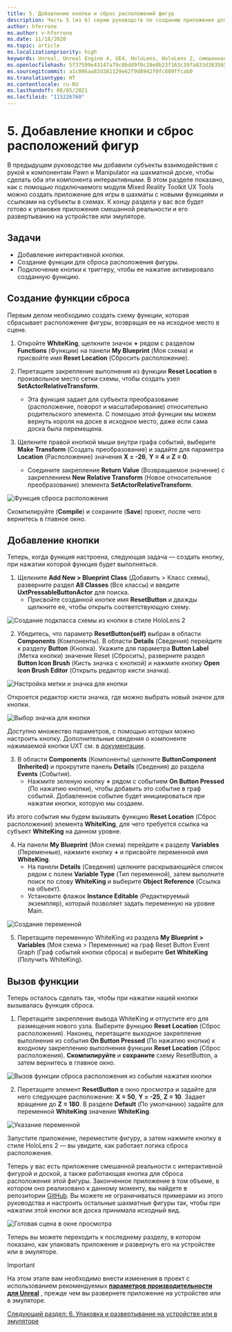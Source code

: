 ```yaml
---
title: 5. Добавление кнопки и сброс расположений фигур
description: Часть 5 (из 6) серии руководств по созданию приложения для игры в шахматы с помощью Unreal Engine 4 и подключаемого модуля Mixed Reality Toolkit UX Tools
author: hferrone
ms.author: v-hferrone
ms.date: 11/18/2020
ms.topic: article
ms.localizationpriority: high
keywords: Unreal, Unreal Engine 4, UE4, HoloLens, HoloLens 2, смешанная реальность, учебник, начало работы, MRTK, UXT, UX Tools, документация, гарнитура смешанной реальности, гарнитура Windows Mixed Reality, гарнитура виртуальной реальности
ms.openlocfilehash: 5f37599e43147a79c8bdd9f0c28e0b23f163c39fa833d3835650c28deb4f0898
ms.sourcegitcommit: a1c086aa83d381129e62f9d8942f0fc889ffcab0
ms.translationtype: HT
ms.contentlocale: ru-RU
ms.lasthandoff: 08/05/2021
ms.locfileid: "115226760"
---
```

# <a name="5-adding-a-button--resetting-piece-locations"></a>5. Добавление кнопки и сброс расположений фигур

В предыдущем руководстве мы добавили субъекты взаимодействия с рукой к компонентам Pawn и Manipulator на шахматной доске, чтобы сделать оба эти компонента интерактивными. В этом разделе показано, как с помощью подключаемого модуля Mixed Reality Toolkit UX Tools можно создать приложение для игры в шахматы с новыми функциями и ссылками на субъекты в схемах. К концу раздела у вас все будет готово к упаковке приложения смешанной реальности и его развертыванию на устройстве или эмуляторе.

## <a name="objectives"></a>Задачи

* Добавление интерактивной кнопки.
* Создание функции для сброса расположения фигуры.
* Подключение кнопки к триггеру, чтобы ее нажатие активировало созданную функцию.

## <a name="creating-a-reset-function"></a>Создание функции сброса

Первым делом необходимо создать схему функции, которая сбрасывает расположение фигуры, возвращая ее на исходное место в сцене.

1.  Откройте **WhiteKing**, щелкните значок **+** рядом с разделом **Functions** (Функции) на панели **My Blueprint** (Моя схема) и присвойте имя **Reset Location** (Сбросить расположение).

2.  Перетащите закрепление выполнения из функции **Reset Location** в произвольное место сетки схемы, чтобы создать узел **SetActorRelativeTransform**.
    * Эта функция задает для субъекта преобразование (расположение, поворот и масштабирование) относительно родительского элемента. С помощью этой функции мы можем вернуть короля на доске в исходное место, даже если сама доска была перемещена.

3. Щелкните правой кнопкой мыши внутри графа событий, выберите **Make Transform** (Создать преобразование) и задайте для параметра **Location** (Расположение) значения **X = -26**, **Y = 4** и **Z = 0**.
    * Соедините закрепление **Return Value** (Возвращаемое значение) с закреплением **New Relative Transform** (Новое относительное преобразование) элемента **SetActorRelativeTransform**.

![Функция сброса расположения](images/unreal-uxt/5-function.PNG)

Скомпилируйте (**Compile**) и сохраните (**Save**) проект, после чего вернитесь в главное окно.


## <a name="adding-a-button"></a>Добавление кнопки

Теперь, когда функция настроена, следующая задача — создать кнопку, при нажатии которой функция будет выполняться.

1.  Щелкните **Add New > Blueprint Class** (Добавить > Класс схемы), разверните раздел **All Classes** (Все классы) и введите **UxtPressableButtonActor** для поиска.
    * Присвойте созданной кнопке имя **ResetButton** и дважды щелкните ее, чтобы открыть соответствующую схему.

![Создание подкласса схемы из кнопки в стиле HoloLens 2](images/unreal-uxt/5-subclass.PNG)

2. Убедитесь, что параметр **ResetButton(self)** выбран в области **Components** (Компоненты). В области **Details** (Сведения) перейдите к разделу **Button** (Кнопка). Укажите для параметра **Button Label** (Метка кнопки) значение Reset (Сбросить), разверните раздел **Button Icon Brush** (Кисть значка с кнопкой) и нажмите кнопку **Open Icon Brush Editor** (Открыть редактор кисти значка).

![Настройка метки и значка для кнопки](images/unreal-uxt/5-buttonconfig.PNG)

Откроется редактор кисти значка, где можно выбрать новый значок для кнопки.

![Выбор значка для кнопки](images/unreal-uxt/5-iconbrusheditor.PNG)

Доступно множество параметров, с помощью которых можно настроить кнопку. Дополнительные сведения о компоненте нажимаемой кнопки UXT см. в [документации](https://microsoft.github.io/MixedReality-UXTools-Unreal/Docs/PressableButton.html).

3. В области **Components** (Компоненты) щелкните **ButtonComponent (Inherited)** и прокрутите панель **Details** (Сведения) до раздела **Events** (События).
    * Нажмите зеленую кнопку **+** рядом с событием **On Button Pressed** (По нажатию кнопки), чтобы добавить это событие в граф событий. Добавленное событие будет инициироваться при нажатии кнопки, которую мы создаем.

Из этого события мы будем вызывать функцию **Reset Location** (Сброс расположения) элемента **WhiteKing**, для чего требуется ссылка на субъект **WhiteKing** на данном уровне.

4.  На панели **My Blueprint** (Моя схема) перейдите к разделу **Variables** (Переменные), нажмите кнопку **+** и присвойте переменной имя **WhiteKing**.
    * На панели **Details** (Сведения) щелкните раскрывающийся список рядом с полем **Variable Type** (Тип переменной), затем выполните поиск по слову **WhiteKing** и выберите **Object Reference** (Ссылка на объект).
    * Установите флажок **Instance Editable** (Редактируемый экземпляр), который позволяет задать переменную на уровне Main.

![Создание переменной](images/unreal-uxt/5-var.PNG)

5.  Перетащите переменную WhiteKing из раздела **My Blueprint > Variables** (Моя схема > Переменные) на граф Reset Button Event Graph (Граф событий кнопки сброса) и выберите **Get WhiteKing** (Получить WhiteKing).

## <a name="firing-the-function"></a>Вызов функции

Теперь осталось сделать так, чтобы при нажатии нашей кнопки вызывалась функция сброса.

1.  Перетащите закрепление вывода WhiteKing и отпустите его для размещения нового узла. Выберите функцию **Reset Location** (Сброс расположения). Наконец, перетащите выходное закрепление выполнения из события **On Button Pressed** (По нажатию кнопки) к входному закреплению выполнения функции **Reset Location** (Сброс расположения). **Скомпилируйте** и **сохраните** схему ResetButton, а затем вернитесь в главное окно.

![Вызов функции сброса расположения из события нажатия кнопки](images/unreal-uxt/5-callresetloc.PNG)

2.  Перетащите элемент **ResetButton** в окно просмотра и задайте для него следующее расположение: **X = 50**, **Y = -25**, **Z = 10**. Задает вращение до **Z = 180**. В разделе **Default** (По умолчанию) задайте для переменной **WhiteKing** значение **WhiteKing**.

![Указание переменной](images/unreal-uxt/5-buttonlevel.PNG)

Запустите приложение, переместите фигуру, а затем нажмите кнопку в стиле HoloLens 2 — вы увидите, как работает логика сброса расположения.

Теперь у вас есть приложение смешанной реальности с интерактивной фигурой и доской, а также работающая кнопка для сброса расположения этой фигуры. Законченное приложение в том объеме, в котором оно реализовано к данному моменту, вы найдете в репозитории [GitHub](https://github.com/microsoft/MixedReality-Unreal-Samples/tree/master/ChessApp). Вы можете не ограничиваться примерами из этого руководства и настроить остальные шахматные фигуры так, чтобы при нажатии этой кнопки вся доска принимала исходный вид.

![Готовая сцена в окне просмотра](images/unreal-uxt/5-endscene.PNG)

Теперь вы можете переходить к последнему разделу, в котором показано, как упаковать приложение и развернуть его на устройстве или в эмуляторе.

> [!IMPORTANT]
> На этом этапе вам необходимо внести изменения в проект с использованием рекомендуемых **[параметров производительности для Unreal](../performance-recommendations-for-unreal.md)** , прежде чем вы развернете приложение на устройстве или в эмуляторе.

[Следующий раздел: 6. Упаковка и развертывание на устройстве или в эмуляторе](unreal-uxt-ch6.md)
